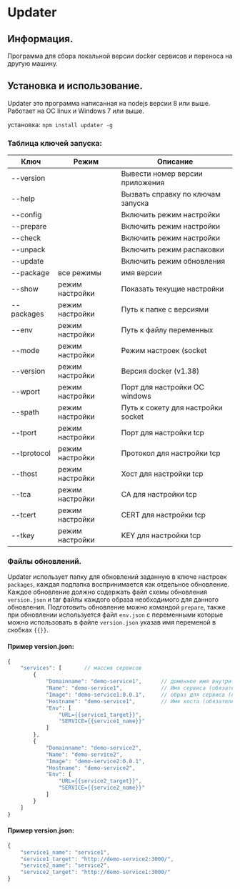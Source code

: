 # Updater

## Информация.

Программа для сбора локальной версии docker сервисов и переноса на другую машину.

## Установка и использование.

Updater это программа написанная на nodejs версии 8 или выше. Работает на ОС linux и Windows 7 или выше.

установка: `npm install updater -g`

### Таблица ключей запуска:
Ключ | Режим |Описание
--- | --- | ---
--version | | Вывести номер версии приложения
--help | | Вызвать справку по ключам запуска
--config | | Включить режим настройки
--prepare | | Включить режим настройки
--check | | Включить режим настройки
--unpack | | Включить режим распаковки
--update | | Включить режим обновления
--package | все режимы | имя версии
--show | режим настройки | Показать текущие  настройки
--packages | режим настройки | Путь к папке с версиями
--env | режим настройки | Путь к файлу переменных
--mode | режим настройки | Режим настроек (socket|windows|tcp)
--version | режим настройки | Версия docker (v1.38)
--wport | режим настройки | Порт для настройки ОС windows
--spath | режим настройки | Путь к сокету для настройки socket
--tport | режим настройки | Порт для настройки tcp
--tprotocol | режим настройки | Протокол для настройки tcp
--thost | режим настройки | Хост для настройки tcp
--tca | режим настройки | CA для настройки tcp
--tcert | режим настройки | CERT для настройки tcp
--tkey | режим настройки | KEY для настройки tcp

### Файлы обновлений.

Updater использует папку для обновлений заданную в ключе настроек `packages`, каждая подпапка воспринимается как отдельное обновление.
Каждое обновление должно содержать файл схемы обновления `version.json` и tar файлы каждого образа необходимого для данного обновления.
Подготовить обновление можно командой `prepare`, также при обновлении используется файл `env.json` c переменными которые можно использовать в файле `version.json` указав имя переменой в скобках `{{}}`.

#### Пример version.json:
```js
{
    "services": [       // массив сервисов
        {
            "Domainname": "demo-service1",      // доменное имя внутри сети docker (обязательное поле)
            "Name": "demo-service1",            // Имя сервиса (обязательное поле)
            "Image": "demo-service1:0.0.1",     // образ для сервиса (обязательное поле)
            "Hostname": "demo-service1",        // Имя хоста (обязательное поле)
            "Env": [
                "URL={{service1_target}}",
                "SERVICE={{service1_name}}"
            ]
        },
        {
            "Domainname": "demo-service2",
            "Name": "demo-service2",
            "Image": "demo-service2:0.0.1",
            "Hostname": "demo-service2",
            "Env": [
                "URL={{service2_target}}",
                "SERVICE={{service2_name}}"
            ]
        }
    ]
}
```

#### Пример version.json:
```js
{
    "service1_name": "service1",
    "service1_target": "http://demo-service2:3000/",
    "service2_name": "service2",
    "service2_target": "http://demo-service1:3000/"
}
```